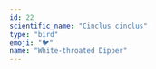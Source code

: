 ```yaml
---
id: 22
scientific_name: "Cinclus cinclus"
type: "bird"
emoji: "🐦"
name: "White-throated Dipper"
---
```

